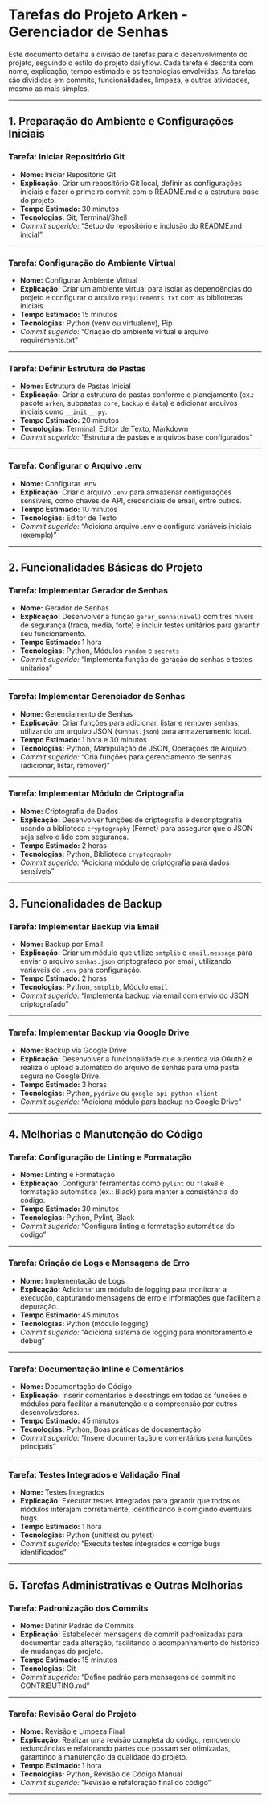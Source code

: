 # Tarefas do Projeto Arken - Gerenciador de Senhas

Este documento detalha a divisão de tarefas para o desenvolvimento do projeto, seguindo o estilo do projeto dailyflow. Cada tarefa é descrita com nome, explicação, tempo estimado e as tecnologias envolvidas. As tarefas são divididas em commits, funcionalidades, limpeza, e outras atividades, mesmo as mais simples.

---

## 1. Preparação do Ambiente e Configurações Iniciais

### Tarefa: Iniciar Repositório Git
- **Nome:** Iniciar Repositório Git  
- **Explicação:** Criar um repositório Git local, definir as configurações iniciais e fazer o primeiro commit com o README.md e a estrutura base do projeto.  
- **Tempo Estimado:** 30 minutos  
- **Tecnologias:** Git, Terminal/Shell  
- *Commit sugerido:* “Setup do repositório e inclusão do README.md inicial”

---

### Tarefa: Configuração do Ambiente Virtual
- **Nome:** Configurar Ambiente Virtual  
- **Explicação:** Criar um ambiente virtual para isolar as dependências do projeto e configurar o arquivo `requirements.txt` com as bibliotecas iniciais.  
- **Tempo Estimado:** 15 minutos  
- **Tecnologias:** Python (venv ou virtualenv), Pip  
- *Commit sugerido:* “Criação do ambiente virtual e arquivo requirements.txt”

---

### Tarefa: Definir Estrutura de Pastas
- **Nome:** Estrutura de Pastas Inicial  
- **Explicação:** Criar a estrutura de pastas conforme o planejamento (ex.: pacote `arken`, subpastas `core`, `backup` e `data`) e adicionar arquivos iniciais como `__init__.py`.  
- **Tempo Estimado:** 20 minutos  
- **Tecnologias:** Terminal, Editor de Texto, Markdown  
- *Commit sugerido:* “Estrutura de pastas e arquivos base configurados”

---

### Tarefa: Configurar o Arquivo .env
- **Nome:** Configurar .env  
- **Explicação:** Criar o arquivo `.env` para armazenar configurações sensíveis, como chaves de API, credenciais de email, entre outros.  
- **Tempo Estimado:** 10 minutos  
- **Tecnologias:** Editor de Texto  
- *Commit sugerido:* “Adiciona arquivo .env e configura variáveis iniciais (exemplo)”

---

## 2. Funcionalidades Básicas do Projeto

### Tarefa: Implementar Gerador de Senhas
- **Nome:** Gerador de Senhas  
- **Explicação:** Desenvolver a função `gerar_senha(nivel)` com três níveis de segurança (fraca, média, forte) e incluir testes unitários para garantir seu funcionamento.  
- **Tempo Estimado:** 1 hora  
- **Tecnologias:** Python, Módulos `random` e `secrets`  
- *Commit sugerido:* “Implementa função de geração de senhas e testes unitários”

---

### Tarefa: Implementar Gerenciador de Senhas
- **Nome:** Gerenciamento de Senhas  
- **Explicação:** Criar funções para adicionar, listar e remover senhas, utilizando um arquivo JSON (`senhas.json`) para armazenamento local.  
- **Tempo Estimado:** 1 hora e 30 minutos  
- **Tecnologias:** Python, Manipulação de JSON, Operações de Arquivo  
- *Commit sugerido:* “Cria funções para gerenciamento de senhas (adicionar, listar, remover)”

---

### Tarefa: Implementar Módulo de Criptografia
- **Nome:** Criptografia de Dados  
- **Explicação:** Desenvolver funções de criptografia e descriptografia usando a biblioteca `cryptography` (Fernet) para assegurar que o JSON seja salvo e lido com segurança.  
- **Tempo Estimado:** 2 horas  
- **Tecnologias:** Python, Biblioteca `cryptography`  
- *Commit sugerido:* “Adiciona módulo de criptografia para dados sensíveis”

---

## 3. Funcionalidades de Backup

### Tarefa: Implementar Backup via Email
- **Nome:** Backup por Email  
- **Explicação:** Criar um módulo que utilize `smtplib` e `email.message` para enviar o arquivo `senhas.json` criptografado por email, utilizando variáveis do `.env` para configuração.  
- **Tempo Estimado:** 2 horas  
- **Tecnologias:** Python, `smtplib`, Módulo `email`  
- *Commit sugerido:* “Implementa backup via email com envio do JSON criptografado”

---

### Tarefa: Implementar Backup via Google Drive
- **Nome:** Backup via Google Drive  
- **Explicação:** Desenvolver a funcionalidade que autentica via OAuth2 e realiza o upload automático do arquivo de senhas para uma pasta segura no Google Drive.  
- **Tempo Estimado:** 3 horas  
- **Tecnologias:** Python, `pydrive` ou `google-api-python-client`  
- *Commit sugerido:* “Adiciona módulo para backup no Google Drive”

---

## 4. Melhorias e Manutenção do Código

### Tarefa: Configuração de Linting e Formatação
- **Nome:** Linting e Formatação  
- **Explicação:** Configurar ferramentas como `pylint` ou `flake8` e formatação automática (ex.: Black) para manter a consistência do código.  
- **Tempo Estimado:** 30 minutos  
- **Tecnologias:** Python, Pylint, Black  
- *Commit sugerido:* “Configura linting e formatação automática do código”

---

### Tarefa: Criação de Logs e Mensagens de Erro
- **Nome:** Implementação de Logs  
- **Explicação:** Adicionar um módulo de logging para monitorar a execução, capturando mensagens de erro e informações que facilitem a depuração.  
- **Tempo Estimado:** 45 minutos  
- **Tecnologias:** Python (módulo logging)  
- *Commit sugerido:* “Adiciona sistema de logging para monitoramento e debug”

---

### Tarefa: Documentação Inline e Comentários
- **Nome:** Documentação do Código  
- **Explicação:** Inserir comentários e docstrings em todas as funções e módulos para facilitar a manutenção e a compreensão por outros desenvolvedores.  
- **Tempo Estimado:** 45 minutos  
- **Tecnologias:** Python, Boas práticas de documentação  
- *Commit sugerido:* “Insere documentação e comentários para funções principais”

---

### Tarefa: Testes Integrados e Validação Final
- **Nome:** Testes Integrados  
- **Explicação:** Executar testes integrados para garantir que todos os módulos interajam corretamente, identificando e corrigindo eventuais bugs.  
- **Tempo Estimado:** 1 hora  
- **Tecnologias:** Python (unittest ou pytest)  
- *Commit sugerido:* “Executa testes integrados e corrige bugs identificados”

---

## 5. Tarefas Administrativas e Outras Melhorias

### Tarefa: Padronização dos Commits
- **Nome:** Definir Padrão de Commits  
- **Explicação:** Estabelecer mensagens de commit padronizadas para documentar cada alteração, facilitando o acompanhamento do histórico de mudanças do projeto.  
- **Tempo Estimado:** 15 minutos  
- **Tecnologias:** Git  
- *Commit sugerido:* “Define padrão para mensagens de commit no CONTRIBUTING.md”

---

### Tarefa: Revisão Geral do Projeto
- **Nome:** Revisão e Limpeza Final  
- **Explicação:** Realizar uma revisão completa do código, removendo redundâncias e refatorando partes que possam ser otimizadas, garantindo a manutenção da qualidade do projeto.  
- **Tempo Estimado:** 1 hora  
- **Tecnologias:** Python, Revisão de Código Manual  
- *Commit sugerido:* “Revisão e refatoração final do código”

---
